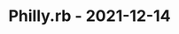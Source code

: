 ---
layout: post
title: Philly.rb - 2021-12-14
datetime: '2021-12-14T20:30:00-05:00'
name: Philly.rb
external_url: https://www.meetup.com/Phillyrb/events/cwsnpsyccqbsb/
online_event: false
year_month: 2021-12
---